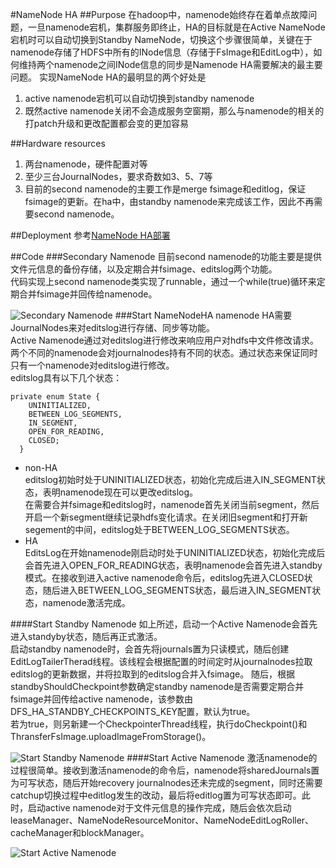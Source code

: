 #NameNode HA
##Purpose
在hadoop中，namenode始终存在着单点故障问题，一旦namenode宕机，集群服务即终止，HA的目标就是在Active NameNode宕机时可以自动切换到Standby NameNode，切换这个步骤很简单，关键在于namenode存储了HDFS中所有的INode信息（存储于FsImage和EditLog中），如何维持两个namenode之间INode信息的同步是Namenode HA需要解决的最主要问题。
实现NameNode HA的最明显的两个好处是

1. active namenode宕机可以自动切换到standby namenode
2. 既然active namenode关闭不会造成服务空窗期，那么与namenode的相关的打patch升级和更改配置都会变的更加容易

##Hardware resources
1. 两台namenode，硬件配置对等
2. 至少三台JournalNodes，要求奇数如3、5、7等
3. 目前的second namenode的主要工作是merge fsimage和editlog，保证fsimage的更新。在ha中，由standby namenode来完成该工作，因此不再需要second namenode。

##Deployment
参考[NameNode HA部署](http://hadoop.apache.org/docs/r2.5.2/hadoop-project-dist/hadoop-hdfs/HDFSHighAvailabilityWithQJM.html#Deployment)

##Code
###Secondary Namenode
目前second namenode的功能主要是提供文件元信息的备份存储，以及定期合并fsimage、editslog两个功能。  
代码实现上second namenode类实现了runnable，通过一个while(true)循环来定期合并fsimage并回传给namenode。
  
![Secondary Namenode](https://raw.githubusercontent.com/StrongSu/research_pics/master/namenodeHA/secondary%20namenode.png)
###Start NameNodeHA
namenode HA需要JournalNodes来对editslog进行存储、同步等功能。  
Active Namenode通过对editslog进行修改来响应用户对hdfs中文件修改请求。两个不同的namenode会对journalnodes持有不同的状态。通过状态来保证同时只有一个namenode对editslog进行修改。  
editslog具有以下几个状态：  

```
private enum State {  
	UNINITIALIZED,  
	BETWEEN_LOG_SEGMENTS,  
	IN_SEGMENT,  
	OPEN_FOR_READING,  
	CLOSED;  
  } 
```
* non-HA  
editslog初始时处于UNINITIALIZED状态，初始化完成后进入IN\_SEGMENT状态，表明namenode现在可以更改editslog。  
在需要合并fsimage和editslog时，namenode首先关闭当前segment，然后开启一个新segment继续记录hdfs变化请求。在关闭旧segment和打开新segement的中间，editslog处于BETWEEN\_LOG\_SEGMENTS状态。  
* HA  
EditsLog在开始namenode刚启动时处于UNINITIALIZED状态，初始化完成后会首先进入OPEN\_FOR\_READING状态，表明namenode会首先进入standby模式。在接收到进入active namenode命令后，editslog先进入CLOSED状态，随后进入BETWEEN\_LOG\_SEGMENTS状态，最后进入IN\_SEGMENT状态，namenode激活完成。

####Start Standby Namenode
如上所述，启动一个Active Namenode会首先进入standyby状态，随后再正式激活。  
启动standby namenode时，会首先将journals置为只读模式，随后创建EditLogTailerTherad线程。该线程会根据配置的时间定时从journalnodes拉取editslog的更新数据，并将拉取到的editslog合并入fsimage。
随后，根据standbyShouldCheckpoint参数确定standby namenode是否需要定期合并fsimage并回传给active namenode，该参数由DFS\_HA\_STANDBY\_CHECKPOINTS\_KEY配置，默认为true。  
若为true，则另新建一个CheckpointerThread线程，执行doCheckpoint()和ThransferFsImage.uploadImageFromStorage()。  

![Start Standby Namenode](https://raw.githubusercontent.com/StrongSu/research_pics/master/namenodeHA/start%20standby%20namenode.png)
####Start Active Namenode
激活namenode的过程很简单。接收到激活namenode的命令后，namenode将sharedJournals置为可写状态，随后开始recovery journalnodes还未完成的segment，同时还需要catchup切换过程中editlog发生的改动，最后将editlog置为可写状态即可。此时，启动active namenode对于文件元信息的操作完成，随后会依次启动leaseManager、NameNodeResourceMonitor、NameNodeEditLogRoller、cacheManager和blockManager。  

![Start Active Namenode](https://raw.githubusercontent.com/StrongSu/research_pics/master/namenodeHA/start%20active%20namenode.png)
